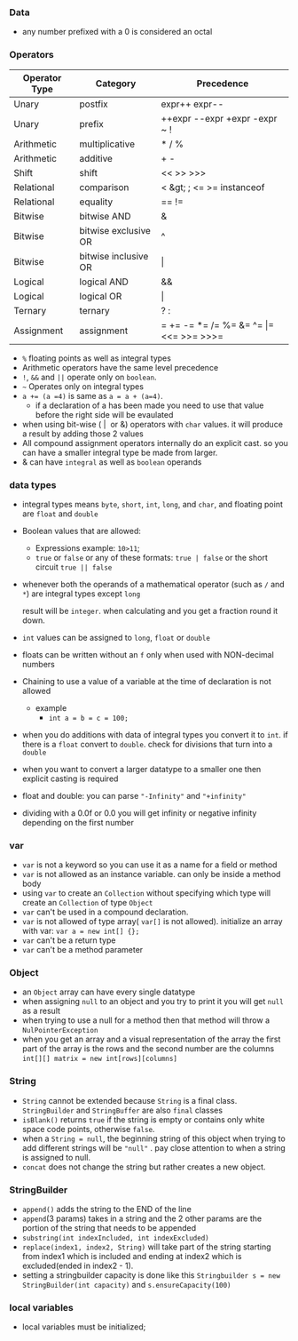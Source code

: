### Data

- any number prefixed with a 0 is considered an octal

### Operators

| Operator Type | Category             | Precedence                                    |
| ------------- | -------------------- | --------------------------------------------- |
| Unary         | postfix              | expr++ expr--                                 |
| Unary         | prefix               | ++expr --expr +expr -expr ~ !                 |
| Arithmetic    | multiplicative       | \* / %                                        |
| Arithmetic    | additive             | \+ -                                          |
| Shift         | shift                | &lt;< &gt;\> >>>                              |
| Relational    | comparison           | &lt; \&gt; ; &lt;= &gt;= instanceof           |
| Relational    | equality             | == !=                                         |
| Bitwise       | bitwise AND          | &                                             |
| Bitwise       | bitwise exclusive OR | ^                                             |
| Bitwise       | bitwise inclusive OR | \|                                            |
| Logical       | logical AND          | &&                                            |
| Logical       | logical OR           | \|                                            |
| Ternary       | ternary              | ? :                                           |
| Assignment    | assignment           | = += -= *= /= %= &= ^= \|= &lt;<= &gt;>= >>>= |

- `%` floating points as well as integral types
- Arithmetic operators have the same level precedence
- `!`, `&&` and `||` operate only on `boolean`.
- `~` Operates only on integral types
- `a += (a =4)` is same as `a = a + (a=4)`.
    - if a declaration of a has been made you need to use that value before the right side will be evaulated
- when using bit-wise ( |  or &) operators with `char` values. it will produce a result by adding those 2 values
- All compound assignment operators internally do an explicit cast. so you can have a smaller integral type be made from larger.
- & can have `integral` as well as `boolean` operands

### data types

- integral types means `byte`, `short`, `int`, `long`, and `char`, and floating point are `float` and `double`
    
- Boolean values that are allowed:
    
    - Expressions example: `10>11`;
    - `true` or `false` or any of these formats: `true | false` or the short circuit `true || false`
- whenever both the operands of a mathematical operator (such as `/` and `*`) are integral types except `long`
    
    result will be `integer`. when calculating and you get a fraction round it down.
    
- `int` values can be assigned to `long`, `float` or `double`
    
- floats can be written without an `f` only when used with NON-decimal numbers
    
- Chaining to use a value of a variable at the time of declaration is not allowed
    
    - example
        - `int a = b = c = 100;`
- when you do additions with data of integral types you convert it to `int`. if there is a `float` convert to `double`. check for divisions that turn into a `double`
    
- when you want to convert a larger datatype to a smaller one then explicit casting is required
    
- float and double: you can parse `"-Infinity"` and `"+infinity"`
    
- dividing with a 0.0f or 0.0 you will get infinity or negative infinity depending on the first number

### var

- `var` is not a keyword so you can use it as a name for a field or method
- `var` is not allowed as an instance variable. can only be inside a method body
- using `var` to create an `Collection` without specifying which type will create an `Collection` of type `Object`
- `var` can't be used in a compound declaration.
- `var` is not allowed of type array( `var[]` is not allowed). initialize an array with var: `var a = new int[] {};`
- `var` can't be a return type
- `var` can't be a method parameter

### Object

- an `Object` array can have every single datatype
- when assigning `null` to an object and you try to print it you will get `null` as a result
- when trying to use a null for a method then that method will throw a `NulPointerException`
- when you get an array and a visual representation of the array the first part of the array is the rows and the second number are the columns `int[][] matrix = new int[rows][columns]`

### String

- `String` cannot be extended because `String` is a final class. `StringBuilder` and `StringBuffer` are also `final` classes
- `isBlank()` returns `true` if the string is empty or contains only white space code points, otherwise `false`.
- when a `String = null`, the beginning string of this object when trying to add different strings will be `"null"` . pay close attention to when a string is assigned to null.
- `concat` does not change the string but rather creates a new object.

### StringBuilder

- `append()` adds the string to the END of the line
- `append`(3 params) takes in a string and the 2 other params are the portion of the string that needs to be appended
- `substring(int indexIncluded, int indexExcluded)`
- `replace(index1, index2, String)` will take part of the string starting from index1 which is included and ending at index2 which is excluded(ended in index2 - 1).
- setting a stringbuilder capacity is done like this `Stringbuilder s = new StringBuilder(int capacity)` and `s.ensureCapacity(100)`

### local variables

- local variables must be initialized;